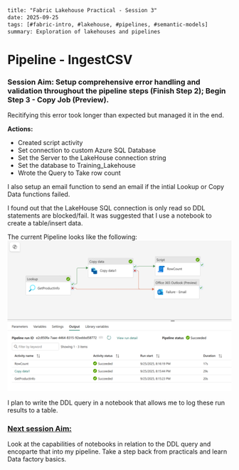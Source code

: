 ```
title: "Fabric Lakehouse Practical - Session 3"
date: 2025-09-25
tags: [#fabric-intro, #lakehouse, #pipelines, #semantic-models]
summary: Exploration of lakehouses and pipelines
```

# Pipeline - IngestCSV

### **Session Aim:** Setup comprehensive error handling and validation throughout the pipeline steps (Finish Step 2); Begin Step 3 - Copy Job (Preview).

Recitifying this error took longer than expected but managed it in the end. 

**Actions:**
- Created script activity
- Set connection to custom Azure SQL Database
- Set the Server to the LakeHouse connection string
- Set the database to Training_Lakehouse
- Wrote the Query to Take row count

I also setup an email function to send an email if the intial Lookup or Copy Data functions failed.

I found out that the LakeHouse SQL connection is only read so DDL statements are blocked/fail. It was suggested that I use a notebook to create a table/insert data.

The current Pipeline looks like the following:
![image](../../images-diagrams/pipeline-25092025.png)

I plan to write the DDL query in a notebook that allows me to log these run results to a table.

### <u>Next session Aim:</u>
Look at the capabilities of notebooks in relation to the DDL query and encoparte that into my pipeline. Take a step back from practicals and learn Data factory basics.